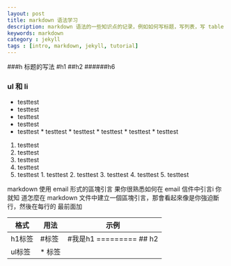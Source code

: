 ```yaml
---
layout: post
title: markdown 语法学习
description: markdown 语法的一些知识点的记录，例如如何写标题，写列表，写 table 等。
keywords: markdown
category : jekyll
tags : [intro, markdown, jekyll, tutorial]
---
```

###h 标题的写法
        #h1
        ##h2
        ######h6
### ul 和 li
* testtest
* testtest
* testtest
* testtest
* testtest
        * testtest
        * testtest
        * testtest
        * testtest
        * testtest
1. testtest
2. testtest
3. testtest
4. testtest
5. testtest
        1. testtest
        2. testtest
        3. testtest
        4. testtest
        5. testtest
        
        
<table>
  <tbody>
    <tr>
      <th>格式</th>
      <th>用法</th>
      <th>示例</th>
    </tr>
  </tbody>
  <tbody>
    <tr>
      <td>h1标签</hd>
      <td>    #标签</td>
      <td>#我是h1
          =========
          ## h2
      </td>
    </tr>
    <tr>
      <td>ul标签</hd>
      <td>    * 标签</td>
      <td>  </td>
    </tr>
  </tbody>  
markdown 使用 email 形式的區塊引言  
果你很熟悉如何在 email 信件中引言i  
你就知
道怎麼在 markdown 文件中建立一個區塊引言，那會看起來像是你強迫斷行，然後在每行的
最前面加
</table>

